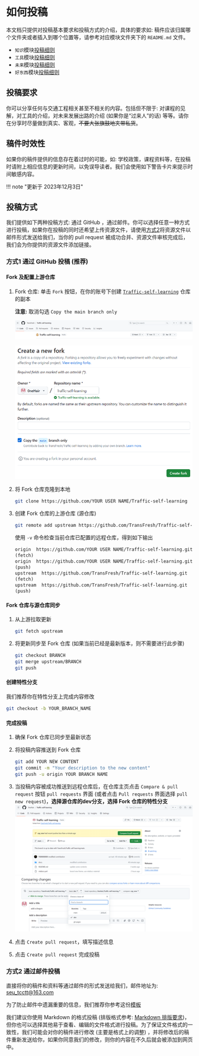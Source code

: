 # 如何投稿

本文档只提供对投稿基本要求和投稿方式的介绍，具体的要求如: 稿件应该归属哪个文件夹或者插入到哪个位置等，请参考对应模块文件夹下的 `README.md` 文件。

- `知识`模块[投稿细则](./KnowledgeContent/README.md)
- `工具`模块[投稿细则](./ToolsContent/README.md)
- `未来`模块[投稿细则](./FutureContent/README.md)
- `好东西`模块[投稿细则](./GoodStuffContent/README.md)

## 投稿要求

你可以分享任何与交通工程相关甚至不相关的内容。包括但不限于: 对课程的见解，对工具的介绍，对未来发展出路的介绍 (如果你是“过来人”的话) 等等。请你在分享时尽量做到真实、客观，~~不要大张旗鼓地夹带私货~~。

## 稿件时效性

如果你的稿件提供的信息存在着过时的可能，如: 学校政策，课程资料等，在投稿时请附上相应信息的更新时间，以免误导读者。我们会使用如下警告卡片来提示时间敏感内容。

!!! note "更新于 2023年12月3日"

## 投稿方式

我们提供如下两种投稿方式: 通过 GitHub ，通过邮件。你可以选择任意一种方式进行投稿，如果你在投稿的同时还希望上传资源文件，请使用[方式2](#方式2-通过邮件投稿)将资源文件以邮件形式发送给我们，当你的 pull request 被成功合并、资源文件审核完成后，我们会为你提供的资源文件添加链接。

### 方式1 通过 GitHub 投稿 (推荐)

#### Fork 及配置上游仓库

1. Fork 仓库: 单击 `Fork` 按钮，在你的账号下创建 [`Traffic-self-learning`](https://github.com/TransFresh/Traffic-self-learning) 仓库的副本

    **注意:** 取消勾选 `Copy the main branch only`

    ![Fork 仓库](./Attachments/fork.png)

    ![Creat fork](./Attachments/create_fork.png)

2. 将 Fork 仓库克隆到本地

    ```bash
    git clone https://github.com/YOUR USER NAME/Traffic-self-learning
    ```

3. 创建 Fork 仓库的上游仓库 (源仓库)

    ```bash
    git remote add upstream https://github.com/TransFresh/Traffic-self-learning.git
    ```

    使用 `-v` 命令检查当前仓库已配置的远程仓库，得到如下输出

    ```text
    origin  https://github.com/YOUR USER NAME/Traffic-self-learning.git  (fetch)
    origin  https://github.com/YOUR USER NAME/Traffic-self-learning.git  (push)
    upstream  https://github.com/TransFresh/Traffic-self-learning.git  (fetch)
    upstream  https://github.com/TransFresh/Traffic-self-learning.git  (push)
    ```

#### Fork 仓库与源仓库同步

1. 从上游拉取更新

    ```bash
    git fetch upstream
    ```

2. 将更新同步至 Fork 仓库 (如果当前已经是最新版本，则不需要进行此步骤)

    ```bash
    git checkout BRANCH
    git merge upstream/BRANCH
    git push
    ```

#### 创建特性分支

我们推荐你在特性分支上完成内容修改

```bash
git checkout -b YOUR_BRANCH_NAME
```

#### 完成投稿

1. 确保 Fork 仓库已同步至最新状态
2. 将投稿内容推送到 Fork 仓库

    ```bash
    git add YOUR NEW CONTENT
    git commit -m "Your description to the new content"
    git push -u origin YOUR BRANCH NAME
    ```

3. 当投稿内容被成功推送到远程仓库后，在仓库主页点击 `Compare & pull request` 按钮 `pull requests` 界面 (或者点击 `Pull requests` 界面选择 `pull new request`)，**选择源仓库的dev分支，选择 Fork 仓库的特性分支**
    ![compare& pull request](./Attachments/compare&pull_request.png)
    ![pull request](./Attachments/pull_request.png)

4. 点击 `Create pull request`，填写描述信息
5. 点击 `Create pull request` 完成投稿

### 方式2 通过邮件投稿

直接将你的稿件和资料等通过邮件的形式发送给我们，邮件地址为: <seu_tcctt@163.com>

为了防止邮件中遗漏重要的信息，我们推荐你参考这份[模板](./ContributeContent/mail_template.md)

我们建议你使用 Markdown 的格式投稿 (排版格式参考: [Markdown 排版要求](./ContributeContent/markdown_format.md))，但你也可以选择其他易于查看、编辑的文件格式进行投稿。为了保证文件格式的一致性，我们可能会对你的稿件进行修改 (主要是格式上的调整) ，并将修改后的稿件重新发送给你，如果你同意我们的修改，则你的内容在不久后就会被添加到网页中。
